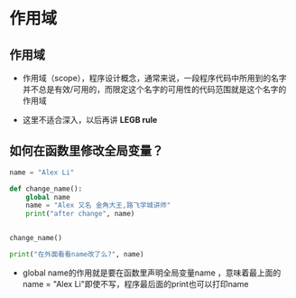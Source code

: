 # 作用域
## 作用域
* 作用域（scope），程序设计概念，通常来说，一段程序代码中所用到的名字并不总是有效/可用的，而限定这个名字的可用性的代码范围就是这个名字的作用域

* 这里不适合深入，以后再讲 **LEGB rule**

## 如何在函数里修改全局变量？

```python
name = "Alex Li"

def change_name():
    global name
    name = "Alex 又名 金角大王,路飞学城讲师"
    print("after change", name)


change_name()

print("在外面看看name改了么?", name)
```

* global name的作用就是要在函数里声明全局变量name ，意味着最上面的name = "Alex Li"即使不写，程序最后面的print也可以打印name
